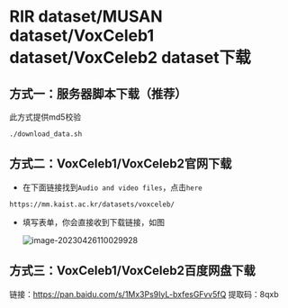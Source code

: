 # RIR dataset/MUSAN dataset/VoxCeleb1 dataset/VoxCeleb2 dataset下载
## 方式一：服务器脚本下载（推荐）
此方式提供md5校验
```
./download_data.sh
```
## 方式二：VoxCeleb1/VoxCeleb2官网下载

- 在下面链接找到`Audio and video files`，点击`here`

```
https://mm.kaist.ac.kr/datasets/voxceleb/
```

- 填写表单，你会直接收到下载链接，如图

  ![image-20230426110029928](https://cdn.jsdelivr.net/gh/su-co/Image@main/img/image-20230426110029928.png)

## 方式三：VoxCeleb1/VoxCeleb2百度网盘下载
链接：https://pan.baidu.com/s/1Mx3Ps9IyL-bxfesGFvv5fQ
提取码：8qxb
